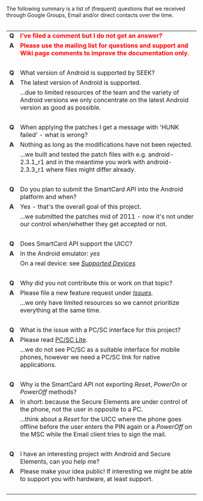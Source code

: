 <br />
The following summary is a list of (frequent) questions that we received through Google Groups, Email and/or direct contacts over the time.
<br /><br />

<table>

<tr><td valign='top'><b>Q</b></td><td><font color='red'><b>I've filed a comment but I do not get an answer?</b></font></td></tr>
<tr><td valign='top'><b>A</b></td><td><font color='red'><b>Please use the mailing list for questions and support and Wiki page comments to improve the documentation only.</font></td></tr></b><tr><td><br /></td><td></td></tr>

<tr><td valign='top'><b>Q</b></td><td>What version of Android is supported by SEEK?</td></tr>
<tr><td valign='top'><b>A</b></td><td>The latest version of Android is supported.</td></tr>
<tr><td valign='top'></td><td>...due to limited resources of the team and the variety of Android versions we only concentrate on the latest Android version as good as possible.</td></tr>
<tr><td><br /></td><td></td></tr>

<tr><td valign='top'><b>Q</b></td><td>When applying the patches I get a message with 'HUNK failed' - what is wrong?</td></tr>
<tr><td valign='top'><b>A</b></td><td>Nothing as long as the modifications have not been rejected.</td></tr>
<tr><td valign='top'></td><td>...we built and tested the patch files with e.g. android-2.3.1_r1 and in the meantime you work with android-2.3.3_r1 where files might differ already.</td></tr>
<tr><td><br /></td><td></td></tr>

<tr><td valign='top'><b>Q</b></td><td>Do you plan to submit the SmartCard API into the Android platform and when?</td></tr>
<tr><td valign='top'><b>A</b></td><td>Yes - that's the overall goal of this project.</td></tr>
<tr><td valign='top'></td><td>...we submitted the patches mid of 2011 - now it's not under our control when/whether they get accepted or not.</td></tr>
<tr><td><br /></td><td></td></tr>

<tr><td valign='top'><b>Q</b></td><td>Does SmartCard API support the UICC?</td></tr>
<tr><td valign='top'><b>A</b></td><td>In the Android emulator: <i>yes</i></td></tr>
<tr><td valign='top'></td><td>On a real device: see <i><a href='Devices.md'>Supported Devices</a></i></td></tr>
<tr><td><br /></td><td></td></tr>

<tr><td valign='top'><b>Q</b></td><td>Why did you not contribute this or work on that topic?</td></tr>
<tr><td valign='top'><b>A</b></td><td>Please file a new feature request under <i><a href='http://code.google.com/p/seek-for-android/issues/list'>Issues</a></i>.</td></tr>
<tr><td valign='top'></td><td>...we only have limited resources so we cannot prioritize everything at the same time.</td></tr>
<tr><td><br /></td><td></td></tr>

<tr><td valign='top'><b>Q</b></td><td>What is the issue with a PC/SC interface for this project?</td></tr>
<tr><td valign='top'><b>A</b></td><td>Please read <a href='PCSCLite.md'>PC/SC Lite</a>.</td></tr>
<tr><td valign='top'></td><td>...we do not see PC/SC as a suitable interface for mobile phones, however we need a PC/SC link for native applications.</td></tr>
<tr><td><br /></td><td></td></tr>

<tr><td valign='top'><b>Q</b></td><td>Why is the SmartCard API not exporting <i>Reset</i>, <i>PowerOn</i> or <i>PowerOff</i> methods?</td></tr>
<tr><td valign='top'><b>A</b></td><td>In short: because the Secure Elements are under control of the phone, not the user in opposite to a PC.</td></tr>
<tr><td valign='top'></td><td>...think about a <i>Reset</i> for the UICC where the phone goes offline before the user enters the PIN again or a <i>PowerOff</i> on the MSC while the Email client tries to sign the mail.</td></tr>
<tr><td><br /></td><td></td></tr>

<tr><td valign='top'><b>Q</b></td><td>I have an interesting project with Android and Secure Elements, can you help me?</td></tr>
<tr><td valign='top'><b>A</b></td><td>Please make your idea public! If interesting we might be able to support you with hardware, at least support.</td></tr>
<tr><td><br /></td><td></td></tr>

</table>